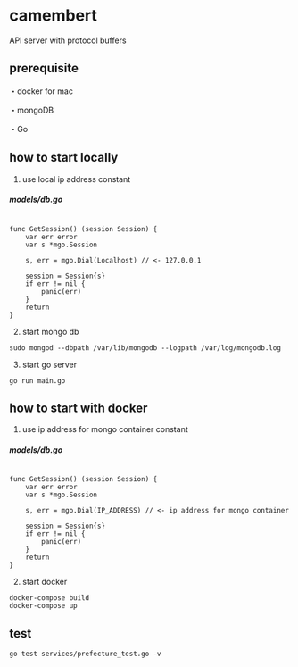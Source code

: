 # camembert
API server with protocol buffers


## prerequisite

・docker for mac

・mongoDB

・Go


## how to start locally

1. use local ip address constant

##### models/db.go
```golang

func GetSession() (session Session) {
	var err error
	var s *mgo.Session

	s, err = mgo.Dial(Localhost) // <- 127.0.0.1

	session = Session{s}
	if err != nil {
		panic(err)
	}
	return
}

```

2. start mongo db

```
sudo mongod --dbpath /var/lib/mongodb --logpath /var/log/mongodb.log
```

3. start go server

```
go run main.go
```



## how to start with docker

1. use ip address for mongo container constant

##### models/db.go
```golang

func GetSession() (session Session) {
	var err error
	var s *mgo.Session

	s, err = mgo.Dial(IP_ADDRESS) // <- ip address for mongo container

	session = Session{s}
	if err != nil {
		panic(err)
	}
	return
}

```

2. start docker

```
docker-compose build
docker-compose up
```


## test

```
go test services/prefecture_test.go -v
```
